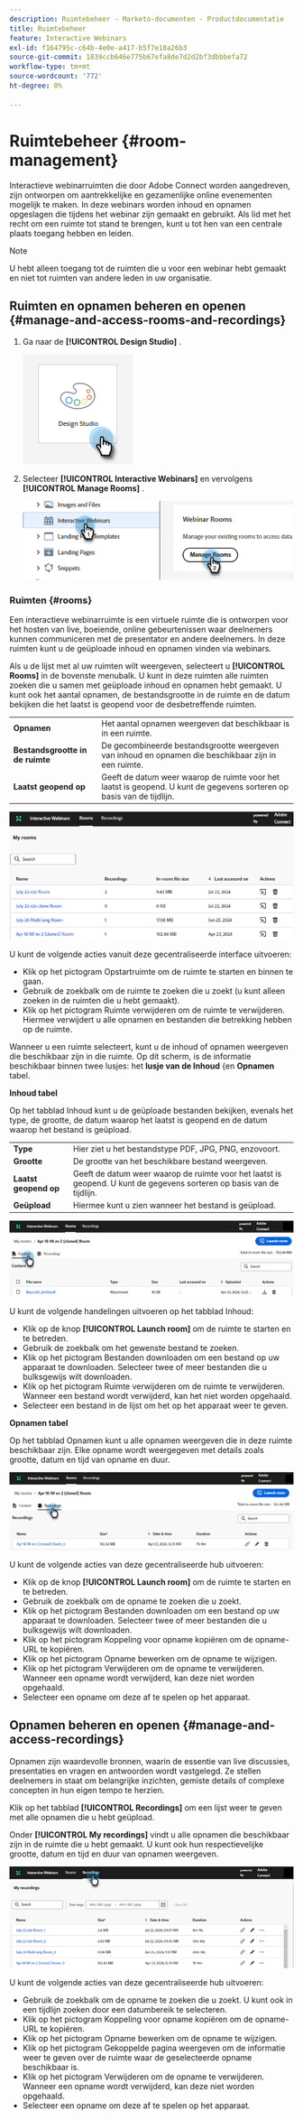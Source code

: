 ```yaml
---
description: Ruimtebeheer - Marketo-documenten - Productdocumentatie
title: Ruimtebeheer
feature: Interactive Webinars
exl-id: f164795c-c64b-4e0e-a417-b5f7e18a26b3
source-git-commit: 1839ccb646e775b67efa8de7d2d2bf3dbbbefa72
workflow-type: tm+mt
source-wordcount: '772'
ht-degree: 0%

---
```


# Ruimtebeheer {#room-management}

Interactieve webinarruimten die door Adobe Connect worden aangedreven, zijn ontworpen om aantrekkelijke en gezamenlijke online evenementen mogelijk te maken. In deze webinars worden inhoud en opnamen opgeslagen die tijdens het webinar zijn gemaakt en gebruikt. Als lid met het recht om een ruimte tot stand te brengen, kunt u tot hen van een centrale plaats toegang hebben en leiden.

>[!NOTE]
>
>U hebt alleen toegang tot de ruimten die u voor een webinar hebt gemaakt en niet tot ruimten van andere leden in uw organisatie.

## Ruimten en opnamen beheren en openen {#manage-and-access-rooms-and-recordings}

1. Ga naar de **[!UICONTROL Design Studio]** .

   ![](assets/room-management-1.png)

1. Selecteer **[!UICONTROL Interactive Webinars]** en vervolgens **[!UICONTROL Manage Rooms]** .

   ![](assets/room-management-2.png)

### Ruimten {#rooms}

Een interactieve webinarruimte is een virtuele ruimte die is ontworpen voor het hosten van live, boeiende, online gebeurtenissen waar deelnemers kunnen communiceren met de presentator en andere deelnemers. In deze ruimten kunt u de geüploade inhoud en opnamen vinden via webinars.

Als u de lijst met al uw ruimten wilt weergeven, selecteert u **[!UICONTROL Rooms]** in de bovenste menubalk. U kunt in deze ruimten alle ruimten zoeken die u samen met geüploade inhoud en opnamen hebt gemaakt. U kunt ook het aantal opnamen, de bestandsgrootte in de ruimte en de datum bekijken die het laatst is geopend voor de desbetreffende ruimten.

<table><tbody>
  <tr>
    <td><b>Opnamen</td>
    <td>Het aantal opnamen weergeven dat beschikbaar is in een ruimte.</td>
  </tr>
  <tr>
    <td><b>Bestandsgrootte in de ruimte</td>
    <td>De gecombineerde bestandsgrootte weergeven van inhoud en opnamen die beschikbaar zijn in een ruimte.</td>
  </tr>
  <tr>
    <td><b>Laatst geopend op</td>
    <td>Geeft de datum weer waarop de ruimte voor het laatst is geopend. U kunt de gegevens sorteren op basis van de tijdlijn.</td>
  </tr>
</tbody>
</table>

![](assets/room-management-3.png)

U kunt de volgende acties vanuit deze gecentraliseerde interface uitvoeren:

* Klik op het pictogram Opstartruimte om de ruimte te starten en binnen te gaan.
* Gebruik de zoekbalk om de ruimte te zoeken die u zoekt (u kunt alleen zoeken in de ruimten die u hebt gemaakt).
* Klik op het pictogram Ruimte verwijderen om de ruimte te verwijderen. Hiermee verwijdert u alle opnamen en bestanden die betrekking hebben op de ruimte.

Wanneer u een ruimte selecteert, kunt u de inhoud of opnamen weergeven die beschikbaar zijn in die ruimte. Op dit scherm, is de informatie beschikbaar binnen twee lusjes: het **lusje van de Inhoud** &lbrace;en **Opnamen** tabel.

**Inhoud tabel**

Op het tabblad Inhoud kunt u de geüploade bestanden bekijken, evenals het type, de grootte, de datum waarop het laatst is geopend en de datum waarop het bestand is geüpload.

<table><tbody>
  <tr>
    <td><b>Type</td>
    <td>Hier ziet u het bestandstype PDF, JPG, PNG, enzovoort.</td>
  </tr>
  <tr>
    <td><b>Grootte</td>
    <td>De grootte van het beschikbare bestand weergeven.</td>
  </tr>
  <tr>
    <td><b>Laatst geopend op</td>
    <td>Geeft de datum weer waarop de ruimte voor het laatst is geopend. U kunt de gegevens sorteren op basis van de tijdlijn.</td>
  </tr>
  <tr>
    <td><b>Geüpload</td>
    <td>Hiermee kunt u zien wanneer het bestand is geüpload.</td>
  </tr>
</tbody>
</table>

![](assets/room-management-4.png)

U kunt de volgende handelingen uitvoeren op het tabblad Inhoud:

* Klik op de knop **[!UICONTROL Launch room]** om de ruimte te starten en te betreden.
* Gebruik de zoekbalk om het gewenste bestand te zoeken.
* Klik op het pictogram Bestanden downloaden om een bestand op uw apparaat te downloaden. Selecteer twee of meer bestanden die u bulksgewijs wilt downloaden.
* Klik op het pictogram Ruimte verwijderen om de ruimte te verwijderen. Wanneer een bestand wordt verwijderd, kan het niet worden opgehaald.
* Selecteer een bestand in de lijst om het op het apparaat weer te geven.

**Opnamen tabel**

Op het tabblad Opnamen kunt u alle opnamen weergeven die in deze ruimte beschikbaar zijn. Elke opname wordt weergegeven met details zoals grootte, datum en tijd van opname en duur.

![](assets/room-management-5.png)

U kunt de volgende acties van deze gecentraliseerde hub uitvoeren:

* Klik op de knop **[!UICONTROL Launch room]** om de ruimte te starten en te betreden.
* Gebruik de zoekbalk om de opname te zoeken die u zoekt.
* Klik op het pictogram Bestanden downloaden om een bestand op uw apparaat te downloaden. Selecteer twee of meer bestanden die u bulksgewijs wilt downloaden.
* Klik op het pictogram Koppeling voor opname kopiëren om de opname-URL te kopiëren.
* Klik op het pictogram Opname bewerken om de opname te wijzigen.
* Klik op het pictogram Verwijderen om de opname te verwijderen. Wanneer een opname wordt verwijderd, kan deze niet worden opgehaald.
* Selecteer een opname om deze af te spelen op het apparaat.

## Opnamen beheren en openen {#manage-and-access-recordings}

Opnamen zijn waardevolle bronnen, waarin de essentie van live discussies, presentaties en vragen en antwoorden wordt vastgelegd. Ze stellen deelnemers in staat om belangrijke inzichten, gemiste details of complexe concepten in hun eigen tempo te herzien.

Klik op het tabblad **[!UICONTROL Recordings]** om een lijst weer te geven met alle opnamen die u hebt geüpload.

Onder **[!UICONTROL My recordings]** vindt u alle opnamen die beschikbaar zijn in de ruimte die u hebt gemaakt. U kunt ook hun respectievelijke grootte, datum en tijd en duur van opnamen weergeven.

![](assets/room-management-6.png)

U kunt de volgende acties van deze gecentraliseerde hub uitvoeren:

* Gebruik de zoekbalk om de opname te zoeken die u zoekt. U kunt ook in een tijdlijn zoeken door een datumbereik te selecteren.
* Klik op het pictogram Koppeling voor opname kopiëren om de opname-URL te kopiëren.
* Klik op het pictogram Opname bewerken om de opname te wijzigen.
* Klik op het pictogram Gekoppelde pagina weergeven om de informatie weer te geven over de ruimte waar de geselecteerde opname beschikbaar is.
* Klik op het pictogram Verwijderen om de opname te verwijderen. Wanneer een opname wordt verwijderd, kan deze niet worden opgehaald.
* Selecteer een opname om deze af te spelen op het apparaat.
